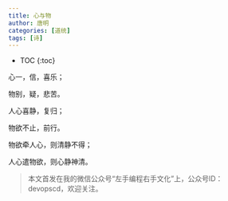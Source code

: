 ```yaml
---
title: 心与物
author: 唐明
categories: [道统]
tags: [诗]
---
```

* TOC
{:toc}

心一，信，喜乐；

物别，疑，悲苦。

人心喜静，复归；

<!--以上为摘要内容-->

物欲不止，前行。

物欲牵人心，则清静不得；

人心遣物欲，则心静神清。

>本文首发在我的微信公众号“左手编程右手文化”上，公众号ID：devopscd，欢迎关注。